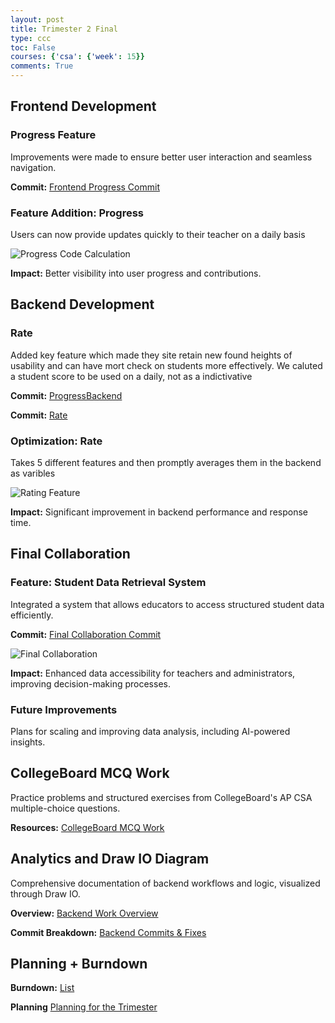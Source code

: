 ```yaml
---
layout: post
title: Trimester 2 Final
type: ccc
toc: False
courses: {'csa': {'week': 15}}
comments: True
---
```

<html lang="en">
<body>
        <div class="section">
            <h2>Frontend Development</h2>
            <div class="sub-section">
                <h3>Progress Feature</h3>
                <p>Improvements were made to ensure better user interaction and seamless navigation.</p>
                <p><strong>Commit:</strong> <a href="https://github.com/CSA-Coders-2025/CSA_Combined_Frontend_Fork/commit/1be023fac0d4672236c9c32f7dc93884544fc427">Frontend Progress Commit</a></p>
                <h3>Feature Addition: Progress</h3>
                <p>Users can now provide updates quickly to their teacher on a daily basis</p>
                <img src="https://github.com/user-attachments/assets/d6232221-080d-4011-b41a-51e42acb3665" alt="Progress Code Calculation">
                <p><strong>Impact:</strong> Better visibility into user progress and contributions.</p>
            </div>
        </div>
        <div class="section">
            <h2>Backend Development</h2>
            <div class="sub-section">
                <h3>Rate </h3>
                <p>Added key feature which made they site retain new found heights of usability and can have mort check on students more effectively. We caluted a student score to be used on a daily, not as a indictivative </p>
                <p><strong>Commit:</strong> <a href="https://github.com/CSA-Coders-2025/CSA_Combined_Backend_Fork/commit/6c8c3630f7b738fe1d2380bee6cb34f3a258f508">ProgressBackend</a></p>
                <p><strong>Commit:</strong> <a href="https://github.com/CSA-Coders-2025/CSA_Combined_Backend_Fork/commit/842823276d1260a7f749d7e155b417e737767d41">Rate</a></p>
                <h3>Optimization: Rate</h3>
                <p>Takes 5 different features and then promptly averages them in the backend as varibles</p>
                <img src="https://github.com/user-attachments/assets/268e7d7a-01dd-4ee9-b538-e697b4fc67cd" alt="Rating Feature">
                <p><strong>Impact:</strong> Significant improvement in backend performance and response time.</p>
            </div>
        </div>
        <div class="section">
            <h2>Final Collaboration</h2>
            <div class="sub-section">
                <h3>Feature: Student Data Retrieval System</h3>
                <p>Integrated a system that allows educators to access structured student data efficiently.</p>
                <p><strong>Commit:</strong> <a href="https://github.com/CSA-Coders-2025/CSA_Combined_Backend_Fork/commit/bb008c5d014f18849423170dec5c7a4ec35c3bb6">Final Collaboration Commit</a></p>
                <img src="https://github.com/user-attachments/assets/3e275935-f56e-4382-8b37-82c30e794dfc" alt="Final Collaboration">
                <p><strong>Impact:</strong> Enhanced data accessibility for teachers and administrators, improving decision-making processes.</p>
                <h3>Future Improvements</h3>
                <p>Plans for scaling and improving data analysis, including AI-powered insights.</p>
            </div>
        </div>
        <div class="section">
            <h2>CollegeBoard MCQ Work</h2>
            <div class="sub-section">
                <p>Practice problems and structured exercises from CollegeBoard's AP CSA multiple-choice questions.</p>
                <p><strong>Resources:</strong> <a href="https://github.com/SrinivasNampalli/SRINIVCSA/issues/17">CollegeBoard MCQ Work</a></p>
            </div>
        </div>
        <div class="section">
            <h2>Analytics and Draw IO Diagram</h2>
            <div class="sub-section">
                <p>Comprehensive documentation of backend workflows and logic, visualized through Draw IO.</p>
                <p><strong>Overview:</strong> <a href="https://github.com/user-attachments/assets/922c256b-32f5-4f8b-8ee1-00207a96e6be">Backend Work Overview</a></p>
                <p><strong>Commit Breakdown:</strong> <a href="https://github.com/user-attachments/assets/0576300a-e5c0-4fff-ab9c-14f37e221d87">Backend Commits & Fixes</a></p>
            </div>
        </div>
        <div class="section">
            <h2>Planning + Burndown</h2>
            <div class="sub-section">
                <p></p>
                <p><strong>Burndown:</strong> <a href="https://github.com/SrinivasNampalli/SRINIVCSA/issues/15">List</a></p>
                <p><strong>Planning</strong> <a href="https://srinivasnampalli.github.io/SRINIVCSA/2025/01/11/planning.html">Planning for the Trimester</a></p>
            </div>
        </div>
</body>
</html>



 